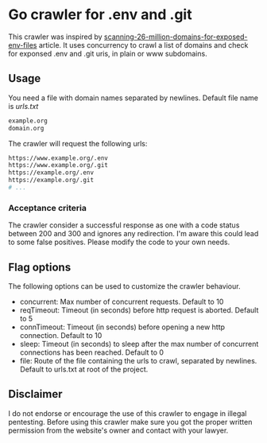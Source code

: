 # Go crawler for .env and .git

This crawler was inspired by [scanning-26-million-domains-for-exposed-env-files](https://hackernoon.com/scanning-26-million-domains-for-exposed-env-files) article. It uses concurrency to crawl a list of domains and check for exponsed .env and .git uris, in plain or www subdomains.

## Usage

You need a file with domain names separated by newlines. Default file name is *urls.txt*

```bash
example.org
domain.org
 ```
 
 The crawler will request the following urls:
 
 ```bash
https://www.example.org/.env
https://www.example.org/.git
https://example.org/.env
https://example.org/.git
# ...
 ```
 
 ### Acceptance criteria
 
 The crawler consider a successful response as one with a code status between 200 and 300 and ignores any redirection. I'm aware this could lead to some false positives. Please modify the code to your own needs.
 
 ## Flag options
 
 The following options can be used to customize the crawler behaviour.
 
 - concurrent: Max number of concurrent requests. Default to 10
 - reqTimeout: Timeout (in seconds) before http request is aborted. Default to 5
 - connTimeout: Timeout (in seconds) before opening a new http connection. Default to 10
 - sleep: Timeout (in seconds) to sleep after the max number of concurrent connections has been reached. Default to 0
 - file: Route of the file containing the urls to crawl, separated by newlines. Default to urls.txt at root of the project.
 
 ## Disclaimer
 
 I do not endorse or encourage the use of this crawler to engage in illegal pentesting. Before using this crawler make sure you got the proper written permission from the website's owner and contact with your lawyer.
